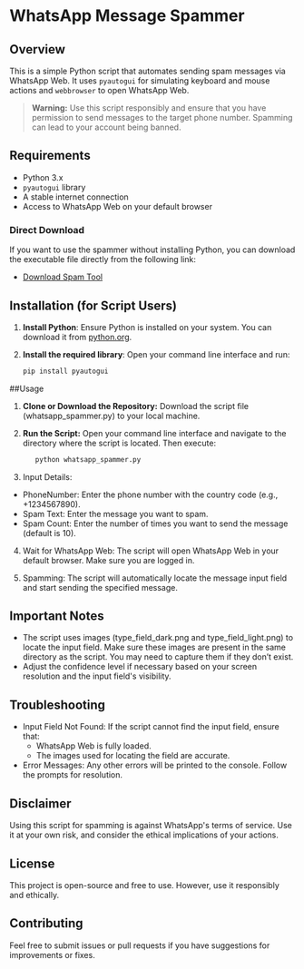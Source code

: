 # WhatsApp Message Spammer

## Overview
This is a simple Python script that automates sending spam messages via WhatsApp Web. It uses `pyautogui` for simulating keyboard and mouse actions and `webbrowser` to open WhatsApp Web.

> **Warning:** Use this script responsibly and ensure that you have permission to send messages to the target phone number. Spamming can lead to your account being banned.

## Requirements
- Python 3.x
- `pyautogui` library
- A stable internet connection
- Access to WhatsApp Web on your default browser

### Direct Download
If you want to use the spammer without installing Python, you can download the executable file directly from the following link:
- [Download Spam Tool](https://www.mediafire.com/file/xbzp97xvhjuxtz1/spammer.exe/file)

## Installation (for Script Users)

1. **Install Python**: Ensure Python is installed on your system. You can download it from [python.org](https://www.python.org/downloads/).

2. **Install the required library**:
   Open your command line interface and run:
   ```bash
   pip install pyautogui
##Usage
1. **Clone or Download the Repository:** Download the script file (whatsapp_spammer.py) to your local machine.

2. **Run the Script:** Open your command line interface and navigate to the directory where the script is located. Then execute:
     ```bash
        python whatsapp_spammer.py

3. Input Details:
 - PhoneNumber: Enter the phone number with the country code (e.g., +1234567890).
 - Spam Text: Enter the message you want to spam.
 - Spam Count: Enter the number of times you want to send the message (default is 10).

4. Wait for WhatsApp Web: The script will open WhatsApp Web in your default browser. Make sure you are logged in.

5. Spamming: The script will automatically locate the message input field and start sending the specified message.

## Important Notes
 - The script uses images (type_field_dark.png and type_field_light.png) to locate the input field. Make sure these images are present in the same directory as the script. You may need to capture them if they don’t exist.
 - Adjust the confidence level if necessary based on your screen resolution and the input field's visibility.

## Troubleshooting
 - Input Field Not Found: If the script cannot find the input field, ensure that:
    - WhatsApp Web is fully loaded.
    - The images used for locating the field are accurate.
- Error Messages: Any other errors will be printed to the console. Follow the prompts for resolution.

## Disclaimer
  Using this script for spamming is against WhatsApp's terms of service. Use it at your own risk, and consider the ethical implications of your actions.

## License
This project is open-source and free to use. However, use it responsibly and ethically.

## Contributing
Feel free to submit issues or pull requests if you have suggestions for improvements or fixes.
